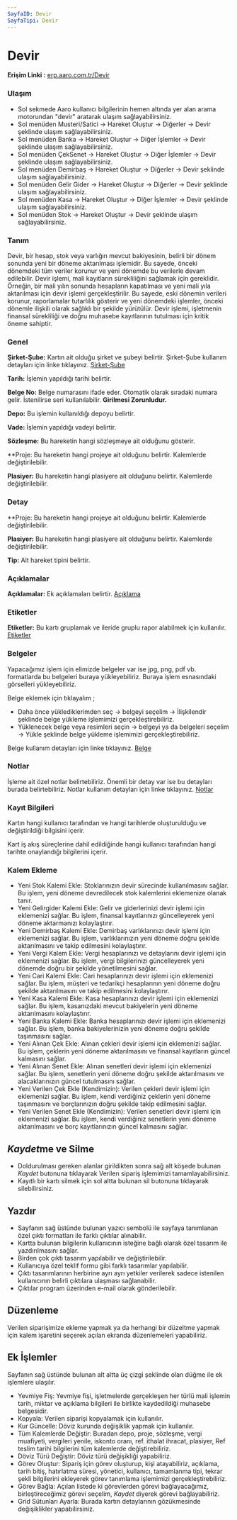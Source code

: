 ```yaml
---
SayfaID: Devir
SayfaTipi: Devir
---
```


# Devir

**Erişim Linki :** [erp.aaro.com.tr/Devir](erp.aaro.com.tr/Devir)

### Ulaşım

- Sol sekmede Aaro kullanıcı bilgilerinin hemen altında yer alan arama motorundan "devir" aratarak ulaşım sağlayabilirsiniz.
- Sol menüden Musteri/Satici -> Hareket Oluştur -> Diğerler -> Devir şeklinde ulaşım sağlayabilirsiniz. 
- Sol menüden Banka -> Hareket Oluştur -> Diğer İşlemler -> Devir şeklinde ulaşım sağlayabilirsiniz. 
- Sol menüden ÇekSenet -> Hareket Oluştur -> Diğer İşlemler -> Devir şeklinde ulaşım sağlayabilirsiniz. 
- Sol menüden Demirbaş -> Hareket Oluştur -> Diğerler -> Devir şeklinde ulaşım sağlayabilirsiniz. 
- Sol menüden Gelir Gider -> Hareket Oluştur -> Diğerler -> Devir şeklinde ulaşım sağlayabilirsiniz. 
- Sol menüden Kasa -> Hareket Oluştur -> Diğer İşlemler -> Devir şeklinde ulaşım sağlayabilirsiniz. 
- Sol menüden Stok -> Hareket Oluştur -> Devir şeklinde ulaşım sağlayabilirsiniz. 

### Tanım

Devir, bir hesap, stok veya varlığın mevcut bakiyesinin, belirli bir dönem sonunda yeni bir döneme aktarılması işlemidir. 
Bu sayede, önceki dönemdeki tüm veriler korunur ve yeni dönemde bu verilerle devam edilebilir. Devir işlemi, mali kayıtların sürekliliğini sağlamak için gereklidir.
Örneğin, bir mali yılın sonunda hesapların kapatılması ve yeni mali yıla aktarılması için devir işlemi gerçekleştirilir. 
Bu sayede, eski dönemin verileri korunur, raporlamalar tutarlılık gösterir ve yeni dönemdeki işlemler, önceki dönemle ilişkili olarak sağlıklı bir şekilde yürütülür. 
Devir işlemi, işletmenin finansal sürekliliği ve doğru muhasebe kayıtlarının tutulması için kritik öneme sahiptir.

### Genel

**Şirket-Şube:** Kartın ait olduğu şirket ve şubeyi belirtir. Şirket-Şube kullanım detayları için linke tıklayınız. [Şirket-Şube](../TemelOzellikler/SirketSubeKart.md)

**Tarih:** İşlemin yapıldığı tarihi belirtir.

**Belge No:** Belge numarasını ifade eder. Otomatik olarak sıradaki numara gelir. İstenilirse seri kullanılabilir.
**Girilmesi Zorunludur.**

**Depo:** Bu işlemin kullanıldığı depoyu belirtir.

**Vade:** İşlemin yapıldığı vadeyi belirtir.

**Sözleşme:** Bu hareketin hangi sözleşmeye ait olduğunu gösterir.

**Proje: Bu hareketin hangi projeye ait olduğunu belirtir. Kalemlerde değiştirilebilir.

**Plasiyer:** Bu hareketin hangi plasiyere ait olduğunu belirtir. Kalemlerde değiştirilebilir.

### Detay

**Proje: Bu hareketin hangi projeye ait olduğunu belirtir. Kalemlerde değiştirilebilir.

**Plasiyer:** Bu hareketin hangi plasiyere ait olduğunu belirtir. Kalemlerde değiştirilebilir.

**Tip:** Alt hareket tipini belirtir.

### Açıklamalar

**Açıklamalar:** Ek açıklamaları belirtir. [Açıklama](../TemelOzellikler/Aciklama.md)

### Etiketler

**Etiketler:** Bu kartı gruplamak ve ileride gruplu rapor alabilmek için kullanılır. [Etiketler](../TemelOzellikler/Etiketler.md)

### Belgeler

Yapacağımız işlem için elimizde belgeler var ise jpg, png, pdf vb. formatlarda bu belgeleri buraya yükleyebiliriz.
Buraya işlem esnasındaki görselleri yükleyebiliriz.

Belge eklemek için tıklayalım ;

- Daha önce yüklediklerimden seç -> belgeyi seçelim -> İlişkilendir şeklinde belge yükleme işlemimizi gerçekleştirebiliriz.
- Yüklenecek belge veya resimleri seçin -> belgeyi ya da belgeleri seçelim -> Yükle şeklinde belge yükleme işlemimizi gerçekleştirebiliriz.

Belge kullanım detayları için linke tıklayınız. [Belge](../TemelOzellikler/Belgeler.md)

### Notlar 

İşleme ait özel notlar belirtebiliriz. 
Önemli bir detay var ise bu detayları burada belirtebiliriz.
Notlar kullanım detayları için linke tıklayınız. [Notlar](../TemelOzellikler/Notlar.md)

### Kayıt Bilgileri

Kartın hangi kullanıcı tarafından ve hangi tarihlerde oluşturulduğu ve değiştirildiği bilgisini içerir.

Kart iş akış süreçlerine dahil edildiğinde hangi kullanıcı tarafından hangi tarihte onaylandığı bilgilerini içerir. 

### Kalem Ekleme

- Yeni Stok Kalemi Ekle: Stoklarınızın devir sürecinde kullanılmasını sağlar. Bu işlem, yeni döneme devredilecek stok kalemlerini eklemenize olanak tanır.
- Yeni Gelirgider Kalemi Ekle: Gelir ve giderlerinizi devir işlemi için eklemenizi sağlar. Bu işlem, finansal kayıtlarınızı güncelleyerek yeni döneme aktarmanızı kolaylaştırır.
- Yeni Demirbaş Kalemi Ekle: Demirbaş varlıklarınızı devir işlemi için eklemenizi sağlar. Bu işlem, varlıklarınızın yeni döneme doğru şekilde aktarılmasını ve takip edilmesini kolaylaştırır.
- Yeni Vergi Kalem Ekle: Vergi hesaplarınızı ve detaylarını devir işlemi için eklemenizi sağlar. Bu işlem, vergi bilgilerinizi güncelleyerek yeni dönemde doğru bir şekilde yönetilmesini sağlar.
- Yeni Cari Kalemi Ekle: Cari hesaplarınızı devir işlemi için eklemenizi sağlar. Bu işlem, müşteri ve tedarikçi hesaplarının yeni döneme doğru şekilde aktarılmasını ve takip edilmesini kolaylaştırır.
- Yeni Kasa Kalemi Ekle: Kasa hesaplarınızı devir işlemi için eklemenizi sağlar. Bu işlem, kasanızdaki mevcut bakiyelerin yeni döneme aktarılmasını kolaylaştırır.
- Yeni Banka Kalemi Ekle: Banka hesaplarınızı devir işlemi için eklemenizi sağlar. Bu işlem, banka bakiyelerinizin yeni döneme doğru şekilde taşınmasını sağlar.
- Yeni Alınan Çek Ekle: Alınan çekleri devir işlemi için eklemenizi sağlar. Bu işlem, çeklerin yeni döneme aktarılmasını ve finansal kayıtların güncel kalmasını sağlar.
- Yeni Alınan Senet Ekle: Alınan senetleri devir işlemi için eklemenizi sağlar. Bu işlem, senetlerin yeni döneme doğru şekilde aktarılmasını ve alacaklarınızın güncel tutulmasını sağlar.
- Yeni Verilen Çek Ekle (Kendimizin): Verilen çekleri devir işlemi için eklemenizi sağlar. Bu işlem, kendi verdiğiniz çeklerin yeni döneme taşınmasını ve borçlarınızın doğru şekilde takip edilmesini sağlar.
- Yeni Verilen Senet Ekle (Kendimizin): Verilen senetleri devir işlemi için eklemenizi sağlar. Bu işlem, kendi verdiğiniz senetlerin yeni döneme aktarılmasını ve borç kayıtlarınızın güncel kalmasını sağlar.

## *Kaydet*me ve Silme

- Doldurulması gereken alanlar girildikten sonra sağ alt köşede bulunan *Kaydet* butonuna tıklayarak Verilen sipariş işlemimizi tamamlayabilirsiniz.
- Kayıtlı bir kartı silmek için sol altta bulunan sil butonuna tıklayarak silebilirsiniz.

## Yazdır

- Sayfanın sağ üstünde bulunan yazıcı sembolü ile sayfaya tanımlanan özel çıktı formatları ile farklı çıktılar alınabilir. 
- Kartta bulunan bilgilerin kullanıcının isteğine bağlı olarak özel tasarım ile yazdırılmasını sağlar.
- Birden çok çıktı tasarım yapılabilir ve değiştirilebilir.
- Kullanıcıya özel teklif formu gibi farklı tasarımlar yapılabilir.
- Çıktı tasarımlarının herbirine ayrı ayrı yetkiler verilerek sadece istenilen kullanıcının belirli çıktılara ulaşması sağlanabilir.
- Çıktılar program üzerinden e-mail olarak gönderilebilir. 

## Düzenleme 

Verilen siparişimize ekleme yapmak ya da herhangi bir düzeltme yapmak için kalem işaretini seçerek açılan ekranda düzenlemeleri yapabiliriz.

## Ek İşlemler

 Sayfanın sağ üstünde bulunan alt altta üç çizgi şeklinde olan düğme ile ek işlemlere ulaşılır.
- Yevmiye Fiş: Yevmiye fişi, işletmelerde gerçekleşen her türlü mali işlemin tarih, miktar ve açıklama bilgileri ile birlikte kaydedildiği muhasebe belgesidir.
- Kopyala: Verilen siparişi kopyalamak için kullanılır.
- Kur Güncelle: Döviz kurunda değişiklik yapmak için kullanılır.
- Tüm Kalemlerde Değiştir: Buradan depo, proje, sözleşme, vergi muafiyeti, vergileri yenile, iskonto oranı, ref. ithalat ihracat, plasiyer, Ref teslim tarihi bilgilerini tüm kalemlerde değiştirebiliriz.
- Döviz Türü Değiştir: Döviz türü değişikliği yapabiliriz.
- Görev Oluştur: Sipariş için görev oluşturup, kişi atayabiliriz, açıklama, tarih bitiş, hatırlatma süresi, yönetici, kullanıcı, tamamlanma tipi, tekrar şekli bilgilerini ekleyerek görev tanımlama işlemimizi gerçekleştirebiliriz.
- Görev Bağla: Açılan listede ki görevlerden görevi bağlayacağımız, birleştireceğimiz görevi seçelim, *Kaydet* diyerek görevi bağlayabiliriz.
- Grid Sütunları Ayarla: Burada kartın detaylarının gözükmesinde değişiklikler yapabilirsiniz.




